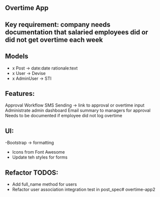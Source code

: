 ## Overtime App

## Key requirement: company needs documentation that salaried employees did or did not get overtime each week

## Models
- x Post -> date:date rationale:text
- x User -> Devise
- x AdminUser -> STI

## Features:
Approval Workflow
SMS Sending -> link to approval or overtime input
Administrate admin dashboard
Email summary to managers for approval
Needs to be documented if employee did not log overtime

## UI:
-Bootstrap -> formatting
- Icons from Font Awesome
- Update teh styles for forms

## Refactor TODOS:
- Add full_name method for users
- Refactor user association integration test in post_spec# overtime-app2

